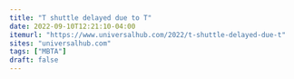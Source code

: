 ```yaml
---
title: "T shuttle delayed due to T"
date: 2022-09-10T12:21:10-04:00
itemurl: "https://www.universalhub.com/2022/t-shuttle-delayed-due-t"
sites: "universalhub.com"
tags: ["MBTA"]
draft: false
---
```


